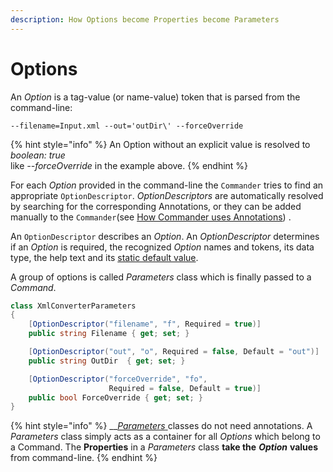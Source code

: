 ```yaml
---
description: How Options become Properties become Parameters
---
```


# Options

An _Option_ is a tag-value \(or name-value\) token that is parsed from the command-line:

`--filename=Input.xml --out='outDir\' --forceOverride`

{% hint style="info" %}
An Option without an explicit value is resolved to _boolean: true_  
like _--forceOverride_ in the example above.
{% endhint %}

For each _Option_ provided in the command-line the `Commander` tries to find an appropriate `OptionDescriptor`. _OptionDescriptors_ are automatically resolved by searching for the corresponding Annotations, or they can be added manually to the `Commander`\(see [How Commander uses Annotations](../the-commander/how-commander-uses-annotations.md)\) .

An `OptionDescriptor` describes an _Option_. An _OptionDescriptor_ determines if an _Option_ is required, the recognized _Option_ names and tokens, its data type, the help text and its [static default value](dynamic-default-values.md). 

A group of options is called _Parameters_ class which is finally passed to a _Command_.

```csharp
class XmlConverterParameters
{
    [OptionDescriptor("filename", "f", Required = true)]
    public string Filename { get; set; }

    [OptionDescriptor("out", "o", Required = false, Default = "out")]
    public string OutDir  { get; set; }

    [OptionDescriptor("forceOverride", "fo", 
                      Required = false, Default = true)]
    public bool ForceOverride { get; set; }
}
```

{% hint style="info" %}
\_\_[_Parameters_ ](../command-parameters.md)classes do not need annotations. A _Parameters_ class simply acts as a container for all _Options_ which belong to a Command. The **Properties** in a _Parameters_ class **take the** _**Option**_ **values** from command-line.
{% endhint %}

